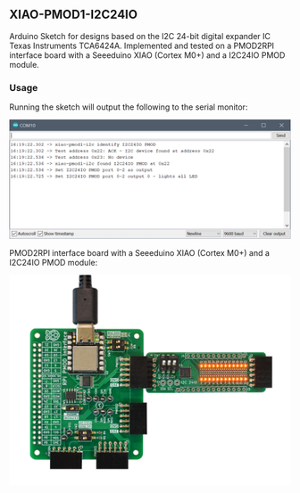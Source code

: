 ## XIAO-PMOD1-I2C24IO

Arduino Sketch for designs based on the I2C 24-bit digital expander IC Texas Instruments TCA6424A.
Implemented and tested on a PMOD2RPI interface board with a Seeeduino XIAO (Cortex M0+) and a I2C24IO PMOD module. 

### Usage

Running the sketch will output the following to the serial monitor:

[![Sketch output to serial monitor](xiao-pmod1-i2c24io.png)](xiao-pmod1-i2c24io.png)

PMOD2RPI interface board with a Seeeduino XIAO (Cortex M0+) and a I2C24IO PMOD module:

<img src="https://github.com/fm4dd/pmod2rpi/raw/master/images/pmod2rpi-xiao-i2c24io-pmod-v10.jpg" width="640px">